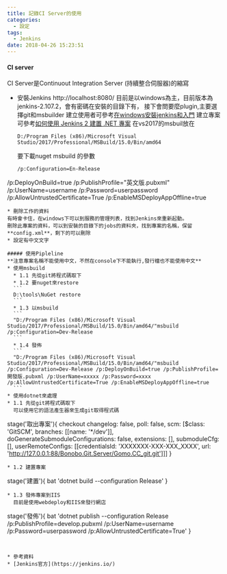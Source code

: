 ```yaml
---
title: 記錄CI Server的使用
categories:
  - 設定
tags:
  - Jenkins
date: 2018-04-26 15:23:51
---
```

#### CI server
CI Server是Continuout Integration Server (持續整合伺服器)的縮寫
* 安裝Jenkins http://localhost:8080/
  目前是以windows為主，目前版本為jenkins-2.107.2，會有密碼在安裝的目錄下有，
  接下會問要麼plugin,主要選擇git和msbuilder
  建立使用者可參考[在windows安裝jenkins和入門](https://dotblogs.com.tw/kinanson/2017/08/17/135639)
  建立專案可參考[如何使用 Jenkins 2 建置 .NET 專案](https://blog.yowko.com/2017/02/jenkins-2-build-dotnet-project.html)
  在vs2017的msbuil放在
  ```
  D:/Program Files (x86)/Microsoft Visual Studio/2017/Professional/MSBuild/15.0/Bin/amd64
  ```
  要下載nuget
  msbuild 的參數
  ```
  /p:Configuration=En-Release 
 /p:DeployOnBuild=true
 /p:PublishProfile="英文版.pubxml"
 /p:UserName=username
 /p:Password=userpassword
 /p:AllowUntrustedCertificate=True
 /p:EnableMSDeployAppOffline=true
  ```
* 刪除工作的資料
  有時會卡住，在windows下可以到服務的管理列表，找到Jenkins來重新起動。
  刪除此專案的資料，可以到安裝的目錄下的jobs的資料夾，找到專案的名稱，保留**config.xml**，剩下的可以刪除
* 設定有中文文字
    
##### 使用Pipleline
  **注意專案名稱不能使用中文，不然在console下不能執行,發行檔也不能使用中文** 
* 使用msbuild
    * 1.1 先從git將程式碼取下
    * 1.2 要nuget來restore
	```
	D:\tools\NuGet restore
	```
    * 1.3 以msbuild	
	```
	"D:/Program Files (x86)/Microsoft Visual Studio/2017/Professional/MSBuild/15.0/Bin/amd64/"msbuild /p:Configuration=Dev-Release
	```
	* 1.4 發佈
	```
	"D:/Program Files (x86)/Microsoft Visual Studio/2017/Professional/MSBuild/15.0/Bin/amd64/"msbuild /p:Configuration=Dev-Release /p:DeployOnBuild=true /p:PublishProfile=開發版.pubxml /p:UserName=xxxxx /p:Password=xxxx /p:AllowUntrustedCertificate=True /p:EnableMSDeployAppOffline=true 
	```
* 使用dotnet來處理
  * 1.1 先從git將程式碼取下
    可以使用它的語法產生器來生成git取得程式碼
  ```
  stage('取出專案'){
      checkout changelog: false, poll: false, scm: [$class: 'GitSCM', branches: [[name: '*/dev']], doGenerateSubmoduleConfigurations: false, extensions: [], submoduleCfg: [], userRemoteConfigs: [[credentialsId: 'XXXXXXX-XXX-XXX_XXXX', url: 'http://127.0.0.1:88/Bonobo.Git.Server/Gomo.CC_git.git']]]
  }
  ``` 
  * 1.2 建置專案
  ```
  stage('建置'){
        bat 'dotnet build --configuration Release'
    }
  ```
  * 1.3 發佈專案到IIS
    目前是使用webdeploy和IIS來發行網店
  ```
  stage('發佈'){
      bat 'dotnet publish --configuration Release /p:PublishProfile=develop.pubxml /p:UserName=username /p:Password=userpassword /p:AllowUntrustedCertificate=True'
    }
  ```
  

* 參考資料
 * [Jenkins官方](https://jenkins.io/)